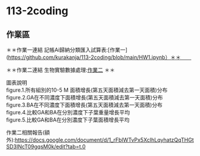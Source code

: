 # 113-2coding
## 作業區  
＊＊作業一連結 記帳Ai歸納分類匯入試算表:[作業一](https://github.com/kurakanja/113-2coding/blob/main/HW1.ipynb）＊＊　　

＊＊作業二連結 生物實驗數據處理:[作業二](https://github.com/kurakanja/113-2coding/blob/main/%E7%94%9F%E7%89%A9%E6%A4%8D%E7%89%A9%E7%9B%92%E9%AC%9A%E5%9C%96.ipynb) ＊＊ 

圖表說明  
figure.1.所有組別的10-5 M 面積增長(第五天面積減去第一天面積)分布  
figure.2.GA在不同濃度下面積增長(第五天面積減去第一天面積)分布  
figure.3.BA在不同濃度下面積增長(第五天面積減去第一天面積)分布  
figure.4.比較GA和BA在分別濃度下子葉重量增長平均  
figure.5.比較GA和BA在分別濃度下子葉面積增長平均  

作業二相關報告(額外):https://docs.google.com/document/d/1_rFbIWTvPx5XcIhLqyhatzQqTHGtSD3INcT09gqsM0k/edit?tab=t.0
